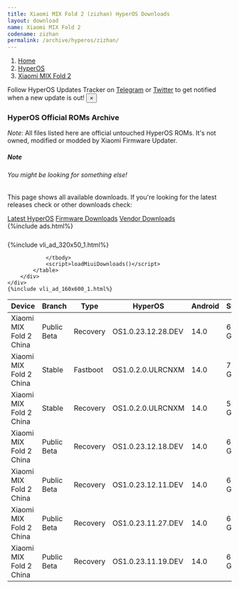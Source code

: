```yaml
---
title: Xiaomi MIX Fold 2 (zizhan) HyperOS Downloads
layout: download
name: Xiaomi MIX Fold 2
codename: zizhan
permalink: /archive/hyperos/zizhan/
---
```

<nav aria-label="breadcrumb">
    <ol class="breadcrumb">
        <li class="breadcrumb-item"><a href="/">Home</a></li>
        <li class="breadcrumb-item"><a href="/hyperos/">HyperOS</a></li>
        <li class="breadcrumb-item active" aria-current="page"><a href="/hyperos/zizhan/">Xiaomi MIX Fold 2</a></li>
    </ol>
</nav>
<div class="alert alert-primary alert-dismissible fade show" role="alert">
    Follow HyperOS Updates Tracker on <a href="https://t.me/MIUIUpdatesTracker" class="alert-link">Telegram</a>
     or <a href="https://twitter.com/MiFwUpdater" class="alert-link">Twitter</a> to get notified when a new update is out!
    <button type="button" class="close" data-dismiss="alert" aria-label="Close">
        <span aria-hidden="true">&times;</span>
    </button>
</div>

### HyperOS Official ROMs Archive
*Note*: All files listed here are official untouched HyperOS ROMs. It's not owned, modified or modded by Xiaomi Firmware Updater.
<div class="card">
  <div class="card-body">
    <h5 class="card-title">Note</h5>
    <h6 class="card-subtitle mb-2 text-muted">You might be looking for something else!</h6>
    <p class="card-text">This page shows all available downloads.
     If you're looking for the latest releases check or other downloads check:</p>
    <a href="/hyperos/zizhan/" class="card-link">Latest HyperOS</a>
    <a href="/firmware/zizhan/" class="card-link">Firmware Downloads</a>
    <a href="/vendor/zizhan/" class="card-link">Vendor Downloads</a>
  </div>
</div>
{%include ads.html%}
<div class="row justify-content-center">
    <div class="col-10">
        <div class="table-responsive-md" style="margin-top: 25px;">
            {%include vli_ad_320x50_1.html%}
            <table id="miui" class="display dt-responsive nowrap compact table table-striped table-hover table-sm">
                <thead class="thead-dark">
                    <tr>
                        <th data-ref="device">Device</th>
                        <th data-ref="branch">Branch</th>
                        <th data-ref="type">Type</th>
                        <th data-ref="miui">HyperOS</th>
                        <th data-ref="android">Android</th>
                        <th data-ref="size">Size</th>
                        <th data-ref="size">Date</th>
                        <th data-ref="link">Link</th>
                    </tr>
                </thead>
                <tbody>
                <tr><td>Xiaomi MIX Fold 2 China</td><td>Public Beta</td><td>Recovery</td><td>OS1.0.23.12.28.DEV</td><td>14.0</td><td>6.0 GB</td><td>2023-12-29</td><td><a href="/hyperos/zizhan/public beta/OS1.0.23.12.28.DEV/">Download</a></td></tr>
<tr><td>Xiaomi MIX Fold 2 China</td><td>Stable</td><td>Fastboot</td><td>OS1.0.2.0.ULRCNXM</td><td>14.0</td><td>7.6 GB</td><td>2023-12-29</td><td><a href="/hyperos/zizhan/stable/OS1.0.2.0.ULRCNXM/">Download</a></td></tr>
<tr><td>Xiaomi MIX Fold 2 China</td><td>Stable</td><td>Recovery</td><td>OS1.0.2.0.ULRCNXM</td><td>14.0</td><td>5.9 GB</td><td>2023-12-21</td><td><a href="/hyperos/zizhan/stable/OS1.0.2.0.ULRCNXM/">Download</a></td></tr>
<tr><td>Xiaomi MIX Fold 2 China</td><td>Public Beta</td><td>Recovery</td><td>OS1.0.23.12.18.DEV</td><td>14.0</td><td>6.0 GB</td><td>2023-12-22</td><td><a href="/hyperos/zizhan/public beta/OS1.0.23.12.18.DEV/">Download</a></td></tr>
<tr><td>Xiaomi MIX Fold 2 China</td><td>Public Beta</td><td>Recovery</td><td>OS1.0.23.12.11.DEV</td><td>14.0</td><td>6.0 GB</td><td>2023-12-15</td><td><a href="/hyperos/zizhan/public beta/OS1.0.23.12.11.DEV/">Download</a></td></tr>
<tr><td>Xiaomi MIX Fold 2 China</td><td>Public Beta</td><td>Recovery</td><td>OS1.0.23.11.27.DEV</td><td>14.0</td><td>6.0 GB</td><td>2023-12-01</td><td><a href="/hyperos/zizhan/public beta/OS1.0.23.11.27.DEV/">Download</a></td></tr>
<tr><td>Xiaomi MIX Fold 2 China</td><td>Public Beta</td><td>Recovery</td><td>OS1.0.23.11.19.DEV</td><td>14.0</td><td>6.0 GB</td><td>2023-11-21</td><td><a href="/hyperos/zizhan/public beta/OS1.0.23.11.19.DEV/">Download</a></td></tr>

                </tbody>
                <script>loadMiuiDownloads()</script>
            </table>
        </div>
    </div>
    {%include vli_ad_160x600_1.html%}
</div>
